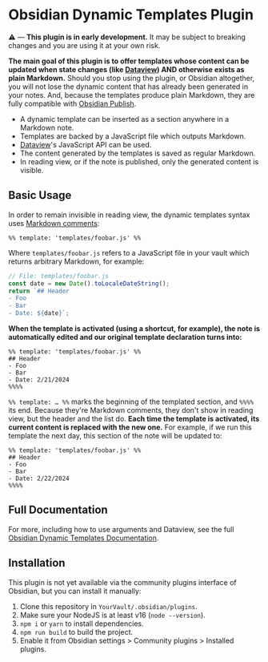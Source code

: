 # Obsidian Dynamic Templates Plugin

⚠️ — **This plugin is in early development.** It may be subject to breaking changes and you are using it at your own risk.

**The main goal of this plugin is to offer templates whose content can be updated when state changes (like [Dataview](https://github.com/blacksmithgu/obsidian-dataview)) AND otherwise exists as plain Markdown.** Should you stop using the plugin, or Obsidian altogether, you will not lose the dynamic content that has already been generated in your notes. And, because the templates produce plain Markdown, they are fully compatible with [Obsidian Publish](https://obsidian.md/publish).

- A dynamic template can be inserted as a section anywhere in a Markdown note.
- Templates are backed by a JavaScript file which outputs Markdown.
- [Dataview](https://github.com/blacksmithgu/obsidian-dataview)'s JavaScript API can be used.
- The content generated by the templates is saved as regular Markdown.
- In reading view, or if the note is published, only the generated content is visible.

## Basic Usage

In order to remain invisible in reading view, the dynamic templates syntax uses [Markdown comments](https://help.obsidian.md/Editing+and+formatting/Basic+formatting+syntax#Comments):

```
%% template: 'templates/foobar.js' %%
```

Where `templates/foobar.js` refers to a JavaScript file in your vault which returns arbitrary Markdown, for example:

```js
// File: templates/foobar.js
const date = new Date().toLocaleDateString();
return `## Header
- Foo
- Bar
- Date: ${date}`;
```

**When the template is activated (using a shortcut, for example), the note is automatically edited and our original template declaration turns into:**

```
%% template: 'templates/foobar.js' %%
## Header
- Foo
- Bar
- Date: 2/21/2024
%%%%
```

`%% template: … %%` marks the beginning of the templated section, and `%%%%` its end. Because they're Markdown comments, they don't show in reading view, but the header and the list do. **Each time the template is activated, its current content is replaced with the new one.** For example, if we run this template the next day, this section of the note will be updated to:

```
%% template: 'templates/foobar.js' %%
## Header
- Foo
- Bar
- Date: 2/22/2024
%%%%
```

## Full Documentation

For more, including how to use arguments and Dataview, see the full [Obsidian Dynamic Templates Documentation](https://nates.foo/obsidian-dynamic-templates-plugin).

## Installation

This plugin is not yet available via the community plugins interface of Obsidian, but you can install it manually:

1. Clone this repository in `YourVault/.obsidian/plugins`.
2. Make sure your NodeJS is at least v16 (`node --version`).
3. `npm i` or `yarn` to install dependencies.
4. `npm run build` to build the project.
5. Enable it from Obsidian settings > Community plugins > Installed plugins.